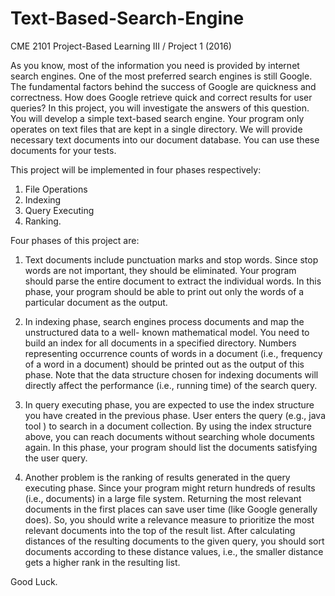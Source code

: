 # Text-Based-Search-Engine
CME 2101 Project-Based Learning III / Project 1 (2016)

As you know, most of the information you need is provided by internet search engines. One of the most preferred search engines is still Google. The fundamental factors behind the success of Google are quickness and correctness. How does Google retrieve quick and correct results for user queries? In this project, you will investigate the answers of this question. You will develop a simple text-based search engine. Your program only operates on text files that are kept in a single directory. We will provide necessary text documents into our document database. You can use these documents for your tests.

This project will be implemented in four phases respectively:
1. File Operations
2. Indexing
3. Query Executing
4. Ranking.

Four phases of this project are:
1. Text documents include punctuation marks and stop words. Since stop words are not important,
they should be eliminated. Your program should parse the entire document to extract the individual words. In this phase, your program should be able to print out only the words of a particular document as the output.

2. In indexing phase, search engines process documents and map the unstructured data to a well- known mathematical model. You need to build an index for all documents in a specified directory. Numbers representing occurrence counts of words in a document (i.e., frequency of a word in a document) should be printed out as the output of this phase. Note that the data structure chosen for indexing documents will directly affect the performance (i.e., running time) of the search query.

3. In query executing phase, you are expected to use the index structure you have created in the previous phase. User enters the query (e.g., java tool ) to search in a document collection. By using the index structure above, you can reach documents without searching whole documents again. In this phase, your program should list the documents satisfying the user query.

4. Another problem is the ranking of results generated in the query executing phase. Since your program might return hundreds of results (i.e., documents) in a large file system. Returning the most relevant documents in the first places can save user time (like Google generally does). So, you should write a relevance measure to prioritize the most relevant documents into the top of the result list. After calculating distances of the resulting documents to the given query, you should sort documents according to these distance values, i.e., the smaller distance gets a higher rank in the resulting list.

Good Luck.
